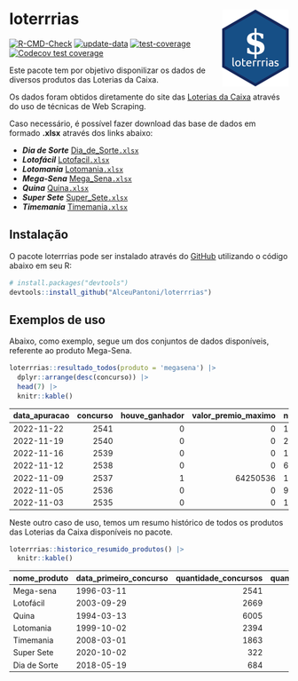 
<!-- README.md is generated from README.Rmd. Please edit that file -->

# loterrrias <img src="man/figures/logo.png" align="right" height="139" />

<!-- badges: start -->

[![R-CMD-Check](https://github.com/AlceuPantoni/loterrrias/actions/workflows/R-CMD-check.yaml/badge.svg?branch=main)](https://github.com/AlceuPantoni/loterrrias/actions/workflows/R-CMD-check.yaml)
[![update-data](https://github.com/AlceuPantoni/loterrrias/actions/workflows/update-data.yaml/badge.svg)](https://github.com/AlceuPantoni/loterrrias/actions/workflows/update-data.yaml)
[![test-coverage](https://github.com/AlceuPantoni/loterrrias/actions/workflows/test-coverage.yaml/badge.svg?branch=main)](https://github.com/AlceuPantoni/loterrrias/actions/workflows/test-coverage.yaml)
[![Codecov test
coverage](https://codecov.io/gh/AlceuPantoni/loterrrias/branch/main/graph/badge.svg)](https://codecov.io/gh/AlceuPantoni/loterrrias?branch=main)
<!-- badges: end -->

Este pacote tem por objetivo disponilizar os dados de diversos produtos
das Loterias da Caixa.

Os dados foram obtidos diretamente do site das [Loterias da
Caixa](https://loterias.caixa.gov.br/Paginas/default.aspx) através do
uso de técnicas de Web Scraping.

Caso necessário, é possível fazer download das base de dados em formado
**.xlsx** através dos links abaixo:

  - ***Dia de Sorte***
    [Dia\_de\_Sorte`.xlsx`](https://raw.githubusercontent.com/AlceuPantoni/loterrrias/main/data-raw/resultados_diadesorte.xlsx)
  - ***Lotofácil***
    [Lotofacil`.xlsx`](https://raw.githubusercontent.com/AlceuPantoni/loterrrias/main/data-raw/resultados_lotofacil.xlsx)
  - ***Lotomania***
    [Lotomania`.xlsx`](https://raw.githubusercontent.com/AlceuPantoni/loterrrias/main/data-raw/resultados_lotomania.xlsx)
  - ***Mega-Sena***
    [Mega\_Sena`.xlsx`](https://raw.githubusercontent.com/AlceuPantoni/loterrrias/main/data-raw/resultados_megasena.xlsx)
  - ***Quina***
    [Quina`.xlsx`](https://raw.githubusercontent.com/AlceuPantoni/loterrrias/main/data-raw/resultados_quina.xlsx)
  - ***Super Sete***
    [Super\_Sete`.xlsx`](https://raw.githubusercontent.com/AlceuPantoni/loterrrias/main/data-raw/resultados_supersete.xlsx)
  - ***Timemania***
    [Timemania`.xlsx`](https://raw.githubusercontent.com/AlceuPantoni/loterrrias/main/data-raw/resultados_timemania.xlsx)

## Instalação

O pacote loterrrias pode ser instalado através do
[GitHub](https://github.com/) utilizando o código abaixo em seu R:

``` r
# install.packages("devtools")
devtools::install_github("AlceuPantoni/loterrrias")
```

## Exemplos de uso

Abaixo, como exemplo, segue um dos conjuntos de dados disponíveis,
referente ao produto Mega-Sena.

``` r
loterrrias::resultado_todos(produto = 'megasena') |> 
  dplyr::arrange(desc(concurso)) |> 
  head(7) |> 
  knitr::kable()
```

| data\_apuracao | concurso | houve\_ganhador | valor\_premio\_maximo | numeros\_sorteados | num\_1 | num\_2 | num\_3 | num\_4 | num\_5 | num\_6 |
| :------------- | -------: | --------------: | --------------------: | :----------------- | -----: | -----: | -----: | -----: | -----: | -----: |
| 2022-11-22     |     2541 |               0 |                     0 | 10;28;45;47;57;59  |     10 |     28 |     45 |     47 |     57 |     59 |
| 2022-11-19     |     2540 |               0 |                     0 | 2;8;28;34;41;49    |      2 |      8 |     28 |     34 |     41 |     49 |
| 2022-11-16     |     2539 |               0 |                     0 | 1;23;32;33;36;59   |      1 |     23 |     32 |     33 |     36 |     59 |
| 2022-11-12     |     2538 |               0 |                     0 | 6;15;19;20;33;52   |      6 |     15 |     19 |     20 |     33 |     52 |
| 2022-11-09     |     2537 |               1 |              64250536 | 12;24;26;31;37;48  |     12 |     24 |     26 |     31 |     37 |     48 |
| 2022-11-05     |     2536 |               0 |                     0 | 9;22;27;30;33;45   |      9 |     22 |     27 |     30 |     33 |     45 |
| 2022-11-03     |     2535 |               0 |                     0 | 1;3;24;37;51;56    |      1 |      3 |     24 |     37 |     51 |     56 |

Neste outro caso de uso, temos um resumo histórico de todos os produtos
das Loterias da Caixa disponíveis no pacote.

``` r
loterrrias::historico_resumido_produtos() |> 
  knitr::kable()
```

| nome\_produto | data\_primeiro\_concurso | quantidade\_concursos | quantidade\_concursos\_com\_ganhador | percentual\_com\_ganhador | media\_premiacao | maior\_premio | menor\_premio | total\_dezenas\_sorteadas | numero\_mais\_sorteado | numero\_menos\_sorteado |
| :------------ | :----------------------- | --------------------: | -----------------------------------: | ------------------------: | ---------------: | ------------: | ------------: | ------------------------: | ---------------------: | ----------------------: |
| Mega-sena     | 1996-03-11               |                  2541 |                                  578 |                      0.23 |       22947758.2 |     289420865 |     348732.75 |                     15246 |                     53 |                      26 |
| Lotofácil     | 2003-09-29               |                  2669 |                                 2402 |                      0.90 |         891574.8 |       8227507 |      10712.22 |                     40035 |                     20 |                       8 |
| Quina         | 1994-03-13               |                  6005 |                                 2477 |                      0.41 |        3243766.4 |     579215957 |      14230.37 |                     30025 |                      4 |                      47 |
| Lotomania     | 1999-10-02               |                  2394 |                                  648 |                      0.27 |        2249490.5 |      37261930 |     109348.66 |                     47880 |                     47 |                      96 |
| Timemania     | 2008-03-01               |                  1863 |                                   68 |                      0.04 |       27234282.4 |     818652938 |     164711.44 |                     13041 |                     20 |                      53 |
| Super Sete    | 2020-10-02               |                   322 |                                   18 |                      0.06 |        2458611.5 |       7786503 |     124747.77 |                      2254 |                      9 |                       1 |
| Dia de Sorte  | 2018-05-19               |                   684 |                                  239 |                      0.35 |         798571.9 |       3770060 |      59101.35 |                      4788 |                     10 |                       1 |
